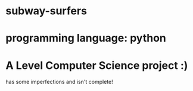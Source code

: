 # subway-surfers
# programming language: python
# A Level Computer Science project :)
has some imperfections and isn't complete!
